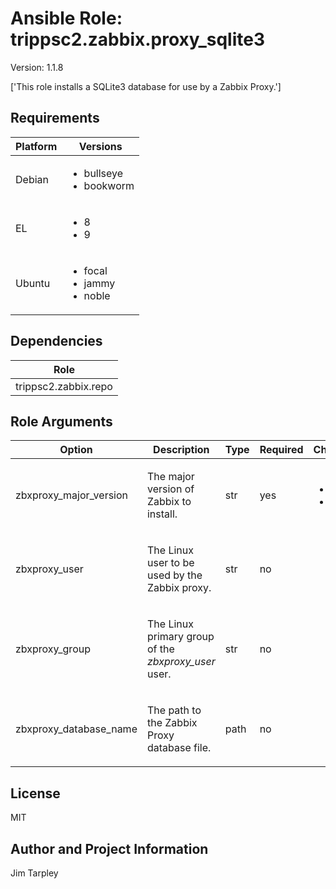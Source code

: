 <!-- BEGIN_ANSIBLE_DOCS -->

# Ansible Role: trippsc2.zabbix.proxy_sqlite3
Version: 1.1.8

['This role installs a SQLite3 database for use by a Zabbix Proxy.']

## Requirements

| Platform | Versions |
| -------- | -------- |
| Debian | <ul><li>bullseye</li><li>bookworm</li></ul> |
| EL | <ul><li>8</li><li>9</li></ul> |
| Ubuntu | <ul><li>focal</li><li>jammy</li><li>noble</li></ul> |

## Dependencies
| Role |
| ---- |
| trippsc2.zabbix.repo |


## Role Arguments
|Option|Description|Type|Required|Choices|Default|
|---|---|---|---|---|---|
| zbxproxy_major_version | <p>The major version of Zabbix to install.</p> | str | yes | <ul><li>7.2</li><li>7.0</li></ul> |  |
| zbxproxy_user | <p>The Linux user to be used by the Zabbix proxy.</p> | str | no |  | zabbix |
| zbxproxy_group | <p>The Linux primary group of the *zbxproxy_user* user.</p> | str | no |  | zabbix |
| zbxproxy_database_name | <p>The path to the Zabbix Proxy database file.</p> | path | no |  | /var/lib/zabbix/zabbix_proxy.db |


## License
MIT

## Author and Project Information
Jim Tarpley
<!-- END_ANSIBLE_DOCS -->
